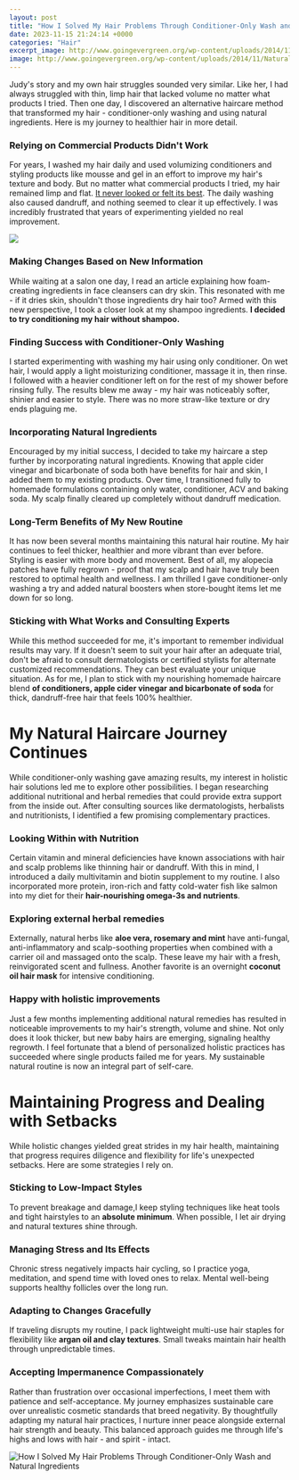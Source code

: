 ```yaml
---
layout: post
title: "How I Solved My Hair Problems Through Conditioner-Only Wash and Natural Ingredients"
date: 2023-11-15 21:24:14 +0000
categories: "Hair"
excerpt_image: http://www.goingevergreen.org/wp-content/uploads/2014/11/Natural-Homemade-Hair-Conditioner.jpg
image: http://www.goingevergreen.org/wp-content/uploads/2014/11/Natural-Homemade-Hair-Conditioner.jpg
---
```


Judy's story and my own hair struggles sounded very similar. Like her, I had always struggled with thin, limp hair that lacked volume no matter what products I tried. Then one day, I discovered an alternative haircare method that transformed my hair - conditioner-only washing and using natural ingredients. Here is my journey to healthier hair in more detail.
### Relying on Commercial Products Didn't Work 
For years, I washed my hair daily and used volumizing conditioners and styling products like mousse and gel in an effort to improve my hair's texture and body. But no matter what commercial products I tried, my hair remained limp and flat. [It never looked or felt its best](https://store.fi.io.vn/womens-cow-funny-animal-cute-rainbow-graphic-for-men-women-and-kids-v-neck-t-shirt/women&). The daily washing also caused dandruff, and nothing seemed to clear it up effectively. I was incredibly frustrated that years of experimenting yielded no real improvement.

![](https://www.top10naturaltips.com/wp-content/uploads/2019/05/diy-hair-conditioner.jpg)
### Making Changes Based on New Information
While waiting at a salon one day, I read an article explaining how foam-creating ingredients in face cleansers can dry skin. This resonated with me - if it dries skin, shouldn't those ingredients dry hair too? Armed with this new perspective, I took a closer look at my shampoo ingredients. **I decided to try conditioning my hair without shampoo.**
### Finding Success with Conditioner-Only Washing 
I started experimenting with washing my hair using only conditioner. On wet hair, I would apply a light moisturizing conditioner, massage it in, then rinse. I followed with a heavier conditioner left on for the rest of my shower before rinsing fully. The results blew me away - my hair was noticeably softer, shinier and easier to style. There was no more straw-like texture or dry ends plaguing me.
### Incorporating Natural Ingredients 
Encouraged by my initial success, I decided to take my haircare a step further by incorporating natural ingredients. Knowing that apple cider vinegar and bicarbonate of soda both have benefits for hair and skin, I added them to my existing products. Over time, I transitioned fully to homemade formulations containing only water, conditioner, ACV and baking soda. My scalp finally cleared up completely without dandruff medication. 
### Long-Term Benefits of My New Routine
It has now been several months maintaining this natural hair routine. My hair continues to feel thicker, healthier and more vibrant than ever before. Styling is easier with more body and movement. Best of all, my alopecia patches have fully regrown - proof that my scalp and hair have truly been restored to optimal health and wellness. I am thrilled I gave conditioner-only washing a try and added natural boosters when store-bought items let me down for so long.
### Sticking with What Works and Consulting Experts 
While this method succeeded for me, it's important to remember individual results may vary. If it doesn't seem to suit your hair after an adequate trial, don't be afraid to consult dermatologists or certified stylists for alternate customized recommendations. They can best evaluate your unique situation. As for me, I plan to stick with my nourishing homemade haircare blend **of conditioners, apple cider vinegar and bicarbonate of soda** for thick, dandruff-free hair that feels 100% healthier.
# My Natural Haircare Journey Continues 
While conditioner-only washing gave amazing results, my interest in holistic hair solutions led me to explore other possibilities. I began researching additional nutritional and herbal remedies that could provide extra support from the inside out. After consulting sources like dermatologists, herbalists and nutritionists, I identified a few promising complementary practices.
### Looking Within with Nutrition
Certain vitamin and mineral deficiencies have known associations with hair and scalp problems like thinning hair or dandruff. With this in mind, I introduced a daily multivitamin and biotin supplement to my routine. I also incorporated more protein, iron-rich and fatty cold-water fish like salmon into my diet for their **hair-nourishing omega-3s and nutrients**.
### Exploring external herbal remedies  
Externally, natural herbs like **aloe vera, rosemary and mint** have anti-fungal, anti-inflammatory and scalp-soothing properties when combined with a carrier oil and massaged onto the scalp. These leave my hair with a fresh, reinvigorated scent and fullness. Another favorite is an overnight **coconut oil hair mask** for intensive conditioning.   
### Happy with holistic improvements
Just a few months implementing additional natural remedies has resulted in noticeable improvements to my hair's strength, volume and shine. Not only does it look thicker, but new baby hairs are emerging, signaling healthy regrowth. I feel fortunate that a blend of personalized holistic practices has succeeded where single products failed me for years. My sustainable natural routine is now an integral part of self-care.
# Maintaining Progress and Dealing with Setbacks  
While holistic changes yielded great strides in my hair health, maintaining that progress requires diligence and flexibility for life's unexpected setbacks. Here are some strategies I rely on. 
### Sticking to Low-Impact Styles
To prevent breakage and damage,I keep styling techniques like heat tools and tight hairstyles to an **absolute minimum**. When possible, I let air drying and natural textures shine through.
### Managing Stress and Its Effects  
Chronic stress negatively impacts hair cycling, so I practice yoga, meditation, and spend time with loved ones to relax. Mental well-being supports healthy follicles over the long run.
### Adapting to Changes Gracefully
If traveling disrupts my routine, I pack lightweight multi-use hair staples for flexibility like **argan oil and clay textures**. Small tweaks maintain hair health through unpredictable times.
### Accepting Impermanence Compassionately  
Rather than frustration over occasional imperfections, I meet them with patience and self-acceptance. My journey emphasizes sustainable care over unrealistic cosmetic standards that breed negativity.
By thoughtfully adapting my natural hair practices, I nurture inner peace alongside external hair strength and beauty. This balanced approach guides me through life's highs and lows with hair - and spirit - intact.

![How I Solved My Hair Problems Through Conditioner-Only Wash and Natural Ingredients](http://www.goingevergreen.org/wp-content/uploads/2014/11/Natural-Homemade-Hair-Conditioner.jpg)